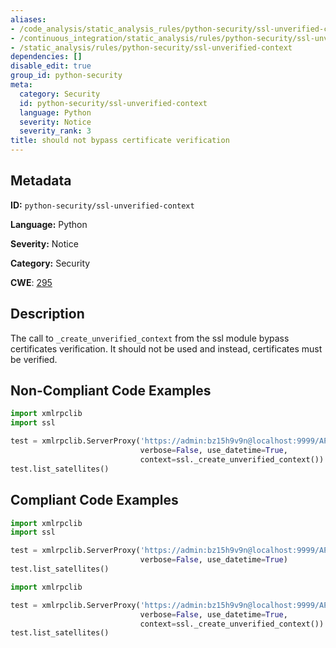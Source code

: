 ```yaml
---
aliases:
- /code_analysis/static_analysis_rules/python-security/ssl-unverified-context
- /continuous_integration/static_analysis/rules/python-security/ssl-unverified-context
- /static_analysis/rules/python-security/ssl-unverified-context
dependencies: []
disable_edit: true
group_id: python-security
meta:
  category: Security
  id: python-security/ssl-unverified-context
  language: Python
  severity: Notice
  severity_rank: 3
title: should not bypass certificate verification
---
```

<!--  SOURCED FROM https://github.com/DataDog/datadog-static-analyzer-rule-docs -->


## Metadata
**ID:** `python-security/ssl-unverified-context`

**Language:** Python

**Severity:** Notice

**Category:** Security

**CWE**: [295](https://cwe.mitre.org/data/definitions/295.html)

## Description
The call to `_create_unverified_context` from the ssl module bypass certificates verification. It should not be used and instead, certificates must be verified.

## Non-Compliant Code Examples
```python
import xmlrpclib
import ssl

test = xmlrpclib.ServerProxy('https://admin:bz15h9v9n@localhost:9999/API',
                             verbose=False, use_datetime=True, 
                             context=ssl._create_unverified_context()) 
test.list_satellites()
```

## Compliant Code Examples
```python
import xmlrpclib
import ssl

test = xmlrpclib.ServerProxy('https://admin:bz15h9v9n@localhost:9999/API',
                             verbose=False, use_datetime=True)
test.list_satellites()
```

```python
import xmlrpclib

test = xmlrpclib.ServerProxy('https://admin:bz15h9v9n@localhost:9999/API',
                             verbose=False, use_datetime=True, 
                             context=ssl._create_unverified_context())
test.list_satellites()
```
